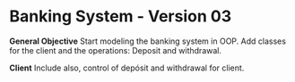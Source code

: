 # Banking System - Version 03

**General Objective**
Start modeling the banking system in OOP. Add classes for the client and the operations: Deposit and withdrawal.

**Client**
Include also, control of depósit and withdrawal for client.
